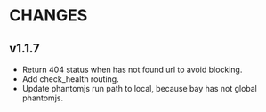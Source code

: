 # CHANGES

## v1.1.7

- Return 404 status when has not found url to avoid blocking.
- Add check_health routing.
- Update phantomjs run path to local, because bay has not global phantomjs.
